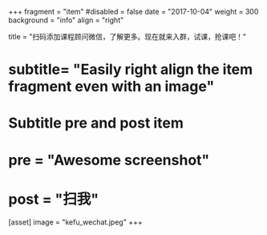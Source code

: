 +++
fragment = "item"
#disabled = false
date = "2017-10-04"
weight = 300
background = "info"
align = "right"

title = "扫码添加课程顾问微信，了解更多。现在就来入群，试课，抢课吧！"
# subtitle= "Easily right align the item fragment even with an image"

# Subtitle pre and post item
# pre = "Awesome screenshot"
# post = "扫我"

[asset]
  image = "kefu_wechat.jpeg"
+++

